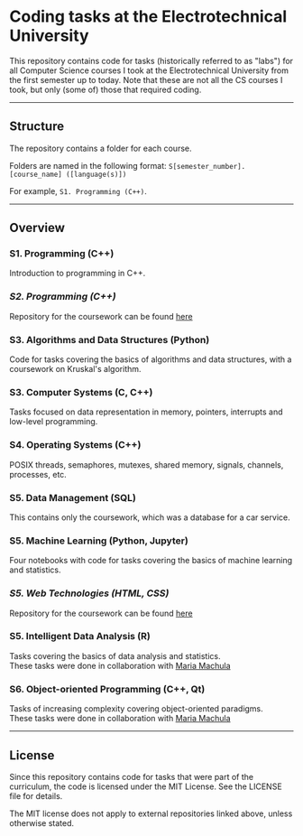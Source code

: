 # Coding tasks at the Electrotechnical University

This repository contains code for tasks (historically referred to as "labs") for all Computer Science courses I took at the Electrotechnical University from the first semester up to today. Note that these are not all the CS courses I took, but only (some of) those that required coding.

---
## Structure

The repository contains a folder for each course.

Folders are named in the following format: `S[semester_number]. [course_name] ([language(s)])`

For example, `S1. Programming (C++)`.

---
## Overview

### S1. Programming (C++)
Introduction to programming in C++.

### *S2. Programming (C++)*
Repository for the coursework can be found [here]()

### S3. Algorithms and Data Structures (Python)
Code for tasks covering the basics of algorithms and data structures, with a coursework on Kruskal's algorithm.

### S3. Computer Systems (C, C++)
Tasks focused on data representation in memory, pointers, interrupts and low-level programming.

### S4. Operating Systems (C++)
POSIX threads, semaphores, mutexes, shared memory, signals, channels, processes, etc.

### S5. Data Management (SQL)
This contains only the coursework, which was a database for a car service.

### S5. Machine Learning (Python, Jupyter)
Four notebooks with code for tasks covering the basics of machine learning and statistics.

### *S5. Web Technologies (HTML, CSS)*
Repository for the coursework can be found [here]()

### S5. Intelligent Data Analysis (R)
Tasks covering the basics of data analysis and statistics. <br>
These tasks were done in collaboration with [Maria Machula](https://github.com/M-Masha)

### S6. Object-oriented Programming (C++, Qt)
Tasks of increasing complexity covering object-oriented paradigms. <br>
These tasks were done in collaboration with [Maria Machula](https://github.com/M-Masha)

---
## License

Since this repository contains code for tasks that were part of the curriculum, the code is licensed under the MIT License. See the LICENSE file for details.


The MIT license does not apply to external repositories linked above, unless otherwise stated.